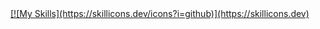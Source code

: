 <a href="https://github.com/nielassis">
[![My Skills](https://skillicons.dev/icons?i=github)](https://skillicons.dev)
</a>
